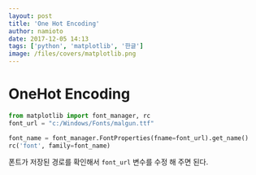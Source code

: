 ```yaml
---
layout: post
title: 'One Hot Encoding'
author: namioto
date: 2017-12-05 14:13
tags: ['python', 'matplotlib', '한글']
image: /files/covers/matplotlib.png
---
```

# OneHot Encoding


```python
from matplotlib import font_manager, rc
font_url = "c:/Windows/Fonts/malgun.ttf"

font_name = font_manager.FontProperties(fname=font_url).get_name()
rc('font', family=font_name)
```
폰트가 저장된 경로를 확인해서 `font_url` 변수를 수정 해 주면 된다.
